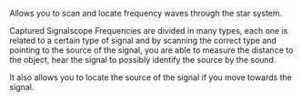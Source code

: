 Allows you to scan and locate frequency waves through the star system.

Captured Signalscope Frequencies are divided in many types, each one is related to a certain type of signal and by scanning the correct type and pointing to the source of the signal, you are able to measure the distance to the object, hear the signal to possibly identify the source by the sound.

It also allows you to locate the source of the signal if you move towards the signal.